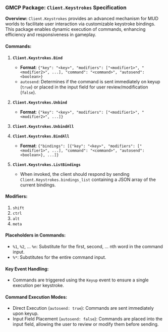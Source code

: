 ### GMCP Package: `Client.Keystrokes` Specification

**Overview:**
`Client.Keystrokes` provides an advanced mechanism for MUD worlds to facilitate user interaction via customizable keystroke bindings. This package enables dynamic execution of commands, enhancing efficiency and responsiveness in gameplay.

#### Commands:

1. **`Client.Keystrokes.Bind`**
   - **Format**: `{"key": "<key>", "modifiers": ["<modifier1>", "<modifier2>", ...], "command": "<command>", "autosend": <boolean>}`
   - `autosend`: Determines if the command is sent immediately on keyup (`true`) or placed in the input field for user review/modification (`false`).

2. **`Client.Keystrokes.Unbind`**
   - **Format**: `{"key": "<key>", "modifiers": ["<modifier1>", "<modifier2>", ...]}`

3. **`Client.Keystrokes.UnbindAll`**

4. **`Client.Keystrokes.BindAll`**
   - **Format**: `{"bindings": [{"key": "<key>", "modifiers": ["<modifier1>", ...], "command": "<command>", "autosend": <boolean>}, ...]}`

5. **`Client.Keystrokes.ListBindings`**
   - When invoked, the client should respond by sending `Client.Keystrokes.bindings_list` containing a JSON array of the current bindings.

#### Modifiers:
1. `shift`
2. `ctrl`
3. `alt`
4. `meta`

#### Placeholders in Commands:
- `%1`, `%2`, ... `%n`: Substitute for the first, second, ... nth word in the command input.
- `%*`: Substitutes for the entire command input.

#### Key Event Handling:
- Commands are triggered using the `Keyup` event to ensure a single execution per keystroke.

#### Command Execution Modes:
- Direct Execution (`autosend: true`): Commands are sent immediately upon keyup.
- Input Field Placement (`autosend: false`): Commands are placed into the input field, allowing the user to review or modify them before sending.